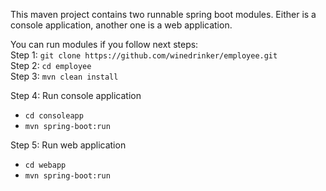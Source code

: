 This maven project contains two runnable spring boot modules. Either is a console application, another one is a web application.

You can run modules if you follow next steps:<br/>
Step 1: ```git clone https://github.com/winedrinker/employee.git```<br/>
Step 2: ```cd employee```<br/>
Step 3: ```mvn clean install```<br/>

Step 4: Run console application<br/>
* ```cd consoleapp```
* ```mvn spring-boot:run```

Step 5: Run web application<br/>
* ```cd webapp```
* ```mvn spring-boot:run```
